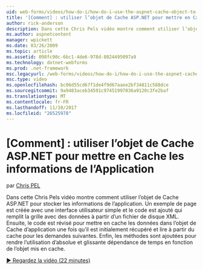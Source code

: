 ```yaml
---
uid: web-forms/videos/how-do-i/how-do-i-use-the-aspnet-cache-object-to-cache-application-information
title: '[Comment] : utiliser l’objet de Cache ASP.NET pour mettre en Cache les informations d’Application | Documents Microsoft'
author: rick-anderson
description: Dans cette Chris Pels vidéo montre comment utiliser l’objet de Cache ASP.NET pour stocker les informations de l’application. Un exemple de page est créée avec une interface utilisateur simple un...
ms.author: aspnetcontent
manager: wpickett
ms.date: 03/26/2009
ms.topic: article
ms.assetid: 098fc90c-6bc1-4de6-978d-8024495097a9
ms.technology: dotnet-webforms
ms.prod: .net-framework
msc.legacyurl: /web-forms/videos/how-do-i/how-do-i-use-the-aspnet-cache-object-to-cache-application-information
msc.type: video
ms.openlocfilehash: bc06d55cd67f1de4f9d67aaee2bf34811c588dce
ms.sourcegitcommit: 9a9483aceb34591c97451997036a9120c3fe2baf
ms.translationtype: MT
ms.contentlocale: fr-FR
ms.lasthandoff: 11/10/2017
ms.locfileid: "26525978"
---
```

<a name="how-do-i-use-the-aspnet-cache-object-to-cache-application-information"></a>[Comment] : utiliser l’objet de Cache ASP.NET pour mettre en Cache les informations de l’Application
====================
par [Chris PEL](https://twitter.com/chrispels)

Dans cette Chris Pels vidéo montre comment utiliser l’objet de Cache ASP.NET pour stocker les informations de l’application. Un exemple de page est créée avec une interface utilisateur simple et le code est ajouté qui remplit la grille avec des données à partir d’un fichier de disque XML. Ensuite, le code est révisé pour mettre en cache les données dans l’objet de Cache d’application une fois qu’il est initialement récupéré et lire à partir du cache pour les demandes suivantes. Enfin, les méthodes sont ajoutées pour rendre l’utilisation d’absolue et glissante dépendance de temps en fonction de l’objet mis en cache.

[&#9654; Regardez la vidéo (22 minutes)](https://channel9.msdn.com/Blogs/ASP-NET-Site-Videos/how-do-i-use-the-aspnet-cache-object-to-cache-application-information)
